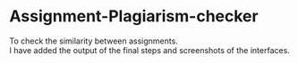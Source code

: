 # Assignment-Plagiarism-checker
To check the similarity between assignments.<br>
I have added the output of the final steps and screenshots of the interfaces. 
